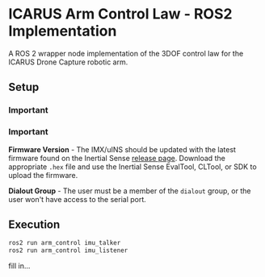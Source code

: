 # ICARUS Arm Control Law - ROS2 Implementation

A ROS 2 wrapper node implementation of the 3DOF control law for the ICARUS Drone Capture robotic arm.

## Setup

### Important

### Important

**Firmware Version** - The IMX/uINS should be updated with the latest firmware found on the Inertial Sense [release page](https://github.com/inertialsense/inertial-sense-sdk/releases).  Download the appropriate `.hex` file and use the Inertial Sense EvalTool, CLTool, or SDK to upload the firmware.

**Dialout Group** - The user must be a member of the `dialout` group, or the user won't have access to the serial port.

## Execution

```bash
ros2 run arm_control imu_talker
ros2 run arm_control imu_listener
```

fill in...